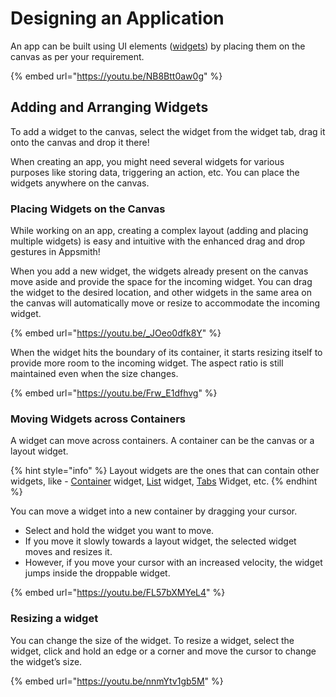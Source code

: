 # Designing an Application

An app can be built using UI elements ([widgets](../../../reference/widgets/)) by placing them on the canvas as per your requirement.

{% embed url="https://youtu.be/NB8Btt0aw0g" %}

## Adding and Arranging Widgets

To add a widget to the canvas, select the widget from the widget tab, drag it onto the canvas and drop it there!

When creating an app, you might need several widgets for various purposes like storing data, triggering an action, etc. You can place the widgets anywhere on the canvas.

### Placing Widgets on the Canvas

While working on an app, creating a complex layout (adding and placing multiple widgets) is easy and intuitive with the enhanced drag and drop gestures in Appsmith!

When you add a new widget, the widgets already present on the canvas move aside and provide the space for the incoming widget. You can drag the widget to the desired location, and other widgets in the same area on the canvas will automatically move or resize to accommodate the incoming widget.

{% embed url="https://youtu.be/_JOeo0dfk8Y" %}

When the widget hits the boundary of its container, it starts resizing itself to provide more room to the incoming widget. The aspect ratio is still maintained even when the size changes.

{% embed url="https://youtu.be/Frw_E1dfhvg" %}

### Moving Widgets across Containers

A widget can move across containers. A container can be the canvas or a layout widget.

{% hint style="info" %}
Layout widgets are the ones that can contain other widgets, like - [Container](../../../reference/widgets/container.md) widget, [List](../../../reference/widgets/list.md) widget, [Tabs](../../../reference/widgets/tabs.md) Widget, etc.
{% endhint %}

You can move a widget into a new container by dragging your cursor.

* Select and hold the widget you want to move.
* If you move it slowly towards a layout widget, the selected widget moves and resizes it.
* However, if you move your cursor with an increased velocity, the widget jumps inside the droppable widget.

{% embed url="https://youtu.be/FL57bXMYeL4" %}

### Resizing a widget

You can change the size of the widget. To resize a widget, select the widget, click and hold an edge or a corner and move the cursor to change the widget’s size.

{% embed url="https://youtu.be/nnmYtv1gb5M" %}
